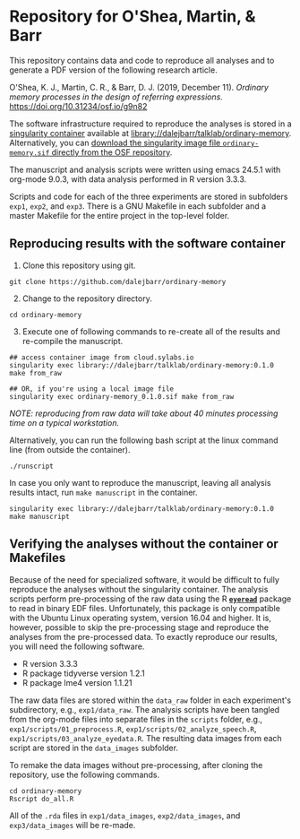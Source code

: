 # Repository for O'Shea, Martin, & Barr

This repository contains data and code to reproduce all analyses and to generate a PDF version of the following research article.

O'Shea, K. J., Martin, C. R., & Barr, D. J. (2019, December 11). *Ordinary memory processes in the design of referring expressions.* https://doi.org/10.31234/osf.io/g9n82

The software infrastructure required to reproduce the analyses is stored in a [singularity container](https://sylabs.io/singularity/) available at [library://dalejbarr/talklab/ordinary-memory](https://cloud.sylabs.io/library/_container/5de5149734cc93d1ac4a265d). Alternatively, you can [download the singularity image file `ordinary-memory.sif` directly from the OSF repository](https://osf.io/89g5b/).

The manuscript and analysis scripts were written using emacs 24.5.1 with org-mode 9.0.3, with data analysis performed in R version 3.3.3.

Scripts and code for each of the three experiments are stored in subfolders `exp1`, `exp2`, and `exp3`.  There is a GNU Makefile in each subfolder and a master Makefile for the entire project in the top-level folder.

## Reproducing results with the software container

1. Clone this repository using git.

```
git clone https://github.com/dalejbarr/ordinary-memory
```

2. Change to the repository directory.

```
cd ordinary-memory
```

3. Execute one of following commands to re-create all of the results and re-compile the manuscript.

```
## access container image from cloud.sylabs.io
singularity exec library://dalejbarr/talklab/ordinary-memory:0.1.0 make from_raw

## OR, if you're using a local image file
singularity exec ordinary-memory_0.1.0.sif make from_raw
```

*NOTE: reproducing from raw data will take about 40 minutes processing time on a typical workstation.*

Alternatively, you can run the following bash script at the linux command line (from outside the container).

```
./runscript
```

In case you only want to reproduce the manuscript, leaving all analysis results intact, run `make manuscript` in the container.

```
singularity exec library://dalejbarr/talklab/ordinary-memory:0.1.0 make manuscript
```

## Verifying the analyses without the container or Makefiles

Because of the need for specialized software, it would be difficult to fully reproduce the analyses without the singularity container. The analysis scripts perform pre-processing of the raw data using the R [**`eyeread`**](https://github.com/dalejbarr/eyeread) package to read in binary EDF files. Unfortunately, this package is only compatible with the Ubuntu Linux operating system, version 16.04 and higher. It is, however, possible to skip the pre-processing stage and reproduce the analyses from the pre-processed data. To exactly reproduce our results, you will need the following software.

* R version 3.3.3
* R package tidyverse version 1.2.1
* R package lme4 version 1.1.21

The raw data files are stored within the `data_raw` folder in each experiment's subdirectory, e.g., `exp1/data_raw`. The analysis scripts have been tangled from the org-mode files into separate files in the `scripts` folder, e.g., `exp1/scripts/01_preprocess.R`, `exp1/scripts/02_analyze_speech.R`, `exp1/scripts/03_analyze_eyedata.R`.  The resulting data images from each script are stored in the `data_images` subfolder. 

To remake the data images without pre-processing, after cloning the repository, use the following commands.

```
cd ordinary-memory
Rscript do_all.R
```

All of the `.rda` files in `exp1/data_images`, `exp2/data_images`, and `exp3/data_images` will be re-made.
